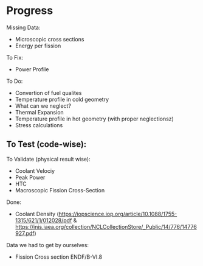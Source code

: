 # Progress

Missing Data: 
- Microscopic cross sections
- Energy per fission

To Fix:
- Power Profile
  
To Do:
- Convertion of fuel qualites
- Temperature profile in cold geometry
- What can we neglect?
- Thermal Expansion
- Temperature profile in hot geometry (with proper neglectionsz)
- Stress calculations

To Test (code-wise):
- 

To Validate (physical result wise):
- Coolant Velociy
- Peak Power
- HTC
- Macroscopic Fission Cross-Section

Done:
- Coolant Density (https://iopscience.iop.org/article/10.1088/1755-1315/621/1/012028/pdf & https://inis.iaea.org/collection/NCLCollectionStore/_Public/14/776/14776927.pdf)

Data we had to get by ourselves:
- Fission Cross section ENDF/B-VI.8